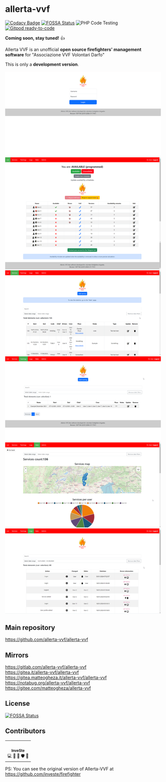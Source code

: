 # allerta-vvf
[![Codacy Badge](https://api.codacy.com/project/badge/Grade/82dfdf3d37b1418ca004d712580d3385)](https://app.codacy.com/gh/allerta-vvf/allerta-vvf?utm_source=github.com&utm_medium=referral&utm_content=allerta-vvf/allerta-vvf&utm_campaign=Badge_Grade_Settings)
[![FOSSA Status](https://app.fossa.com/api/projects/git%2Bgithub.com%2Fallerta-vvf%2Fallerta-vvf.svg?type=shield)](https://app.fossa.com/projects/git%2Bgithub.com%2Fallerta-vvf%2Fallerta-vvf?ref=badge_shield) ![PHP Code Testing](https://github.com/allerta-vvf/allerta-vvf/workflows/PHP%20Code%20Testing/badge.svg) [![Gitpod ready-to-code](https://img.shields.io/badge/Gitpod-ready--to--code-blue?logo=gitpod)](https://gitpod.io/#https://github.com/allerta-vvf/allerta-vvf)

**Coming soon, stay tuned!** :thumbsup:

Allerta VVF is an unofficial **open source firefighters' management software** for "Associazione VVF Volontari Darfo"

This is only a **development version**.

![Login](images/login.png)
![List](images/list.png)
![Services](images/services.png)
![Trainings](images/trainings.png)
![Stats](images/stats.png)
![Logs](images/logs.png)

## Main repository
https://github.com/allerta-vvf/allerta-vvf  

## Mirrors
https://gitlab.com/allerta-vvf/allerta-vvf  
https://gitea.it/allerta-vvf/allerta-vvf  
https://gitea.matteogheza.it/allerta-vvf/allerta-vvf  
https://notabug.org/allerta-vvf/allerta-vvf  
https://gitee.com/matteogheza/allerta-vvf  

## License
[![FOSSA Status](https://app.fossa.com/api/projects/git%2Bgithub.com%2Fallerta-vvf%2Fallerta-vvf.svg?type=large)](https://app.fossa.com/projects/git%2Bgithub.com%2Fallerta-vvf%2Fallerta-vvf?ref=badge_large)

## Contributors

<table>
  <tr>
    <td align="center"><a href="https://github.com/investe"><img src="https://avatars3.githubusercontent.com/u/32263484?v=4" width="100px;" alt=""/><br /><sub><b>InveSte</b></sub></a><br /><a title="Code">💻</a> <a title="Design">🎨</a> <a title="Reviewed Pull Requests">👀</a> <a title="Security">🛡️</a> <a title="Ideas, Planning, & Feedback">🤔</a></td>
  </tr>
</table>

PS: You can see the original version of Allerta-VVF at https://github.com/investe/firefighter
